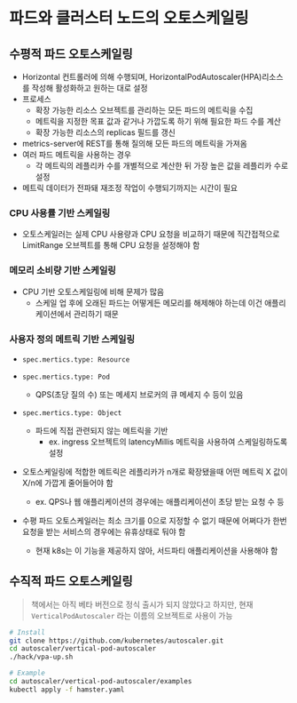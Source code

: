 # 파드와 클러스터 노드의 오토스케일링
## 수평적 파드 오토스케일링
- Horizontal 컨트롤러에 의해 수행되며, HorizontalPodAutoscaler(HPA)리소스를 작성해 활성화하고 원하는 대로 설정
- 프로세스
  - 확장 가능한 리소스 오브젝트를 관리하는 모든 파드의 메트릭을 수집
  - 메트릭을 지정한 목표 값과 같거나 가깝도록 하기 위해 필요한 파드 수를 계산
  - 확장 가능한 리소스의 replicas 필드를 갱신
- metrics-server에 REST를 통해 질의해 모든 파드의 메트릭을 가져옴
- 여러 파드 메트릭을 사용하는 경우
  - 각 메트릭의 레플리카 수를 개별적으로 계산한 뒤 가장 높은 값을 레플리카 수로 설정
- 메트릭 데이터가 전파돼 재조정 작업이 수행되기까지는 시간이 필요

### CPU 사용률 기반 스케일링
- 오토스케일러는 실제 CPU 사용량과 CPU 요청을 비교하기 때문에 직간접적으로 LimitRange 오브젝트를 통해 CPU 요청을 설정해야 함

### 메모리 소비량 기반 스케일링
- CPU 기반 오토스케일링에 비해 문제가 많음
  - 스케일 업 후에 오래된 파드는 어떻게든 메모리를 해제해야 하는데 이건 애플리케이션에서 관리하기 때문

### 사용자 정의 메트릭 기반 스케일링
- `spec.mertics.type: Resource`
- `spec.mertics.type: Pod`
  - QPS(초당 질의 수) 또는 메세지 브로커의 큐 메세지 수 등이 있음
- `spec.mertics.type: Object`
  - 파드에 직접 관련되지 않는 메트릭을 기반
    - ex. ingress 오브젝트의 latencyMillis 메트릭을 사용하여 스케일링하도록 설정

- 오토스케일링에 적합한 메트릭은 레플리카가 n개로 확장됐을때 어떤 메트릭 X 값이 X/n에 가깝게 줄어들어야 함
  - ex. QPS나 웹 애플리케이션의 경우에는 애플리케이션이 초당 받는 요청 수 등
- 수평 파드 오토스케일러는 최소 크기를 0으로 지정할 수 없기 때문에 어쩌다가 한번 요청을 받는 서비스의 경우에는 유휴상태로 둬야 함
  - 현재 k8s는 이 기능을 제공하지 않아, 서드파티 애플리케이션을 사용해야 함

## 수직적 파드 오토스케일링
> 책에서는 아직 베타 버전으로 정식 출시가 되지 않았다고 하지만, 현재 `VerticalPodAutoscaler` 라는 이름의 오브젝트로 사용이 가능
```bash
# Install
git clone https://github.com/kubernetes/autoscaler.git
cd autoscaler/vertical-pod-autoscaler
./hack/vpa-up.sh

# Example
cd autoscaler/vertical-pod-autoscaler/examples
kubectl apply -f hamster.yaml
```